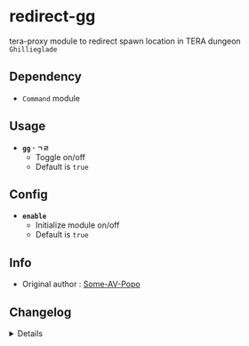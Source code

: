 # redirect-gg
tera-proxy module to redirect spawn location in TERA dungeon `Ghillieglade`

## Dependency
- `Command` module

## Usage
- __`gg` · `ㄱㄹ`__
  - Toggle on/off
  - Default is `true`

## Config
- __`enable`__
  - Initialize module on/off
  - Default is `true`

## Info
- Original author : [Some-AV-Popo](https://github.com/Some-AV-Popo)

## Changelog
<details>

    1.24
    - Added auto-update support
    - Updated to latest tera-data format
    - Refactored config file
    -- Added `enable`
    1.23
    - Updated font color
    1.22
    - Initial online commit

</details>
